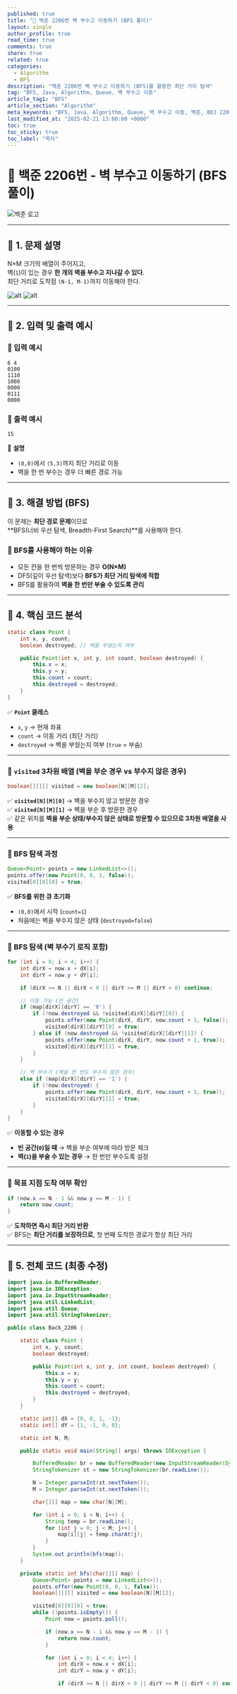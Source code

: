 ```yaml
---
published: true
title: "🧱 백준 2206번 벽 부수고 이동하기 (BFS 풀이)"
layout: single
author_profile: true
read_time: true
comments: true
share: true
related: true
categories:
  - Algorithm
  - BFS
description: "백준 2206번 벽 부수고 이동하기 (BFS)를 활용한 최단 거리 탐색"
tag: "BFS, Java, Algorithm, Queue, 벽 부수고 이동"
article_tag1: "BFS"
article_section: "Algorithm"
meta_keywords: "BFS, Java, Algorithm, Queue, 벽 부수고 이동, 백준, BOJ 2206"
last_modified_at: "2025-02-21 13:00:00 +0800"
toc: true
toc_sticky: true
toc_label: "목차"
---
```


# **🧱 백준 2206번 - 벽 부수고 이동하기 (BFS 풀이)**

![백준 로고](https://d2gd6pc034wcta.cloudfront.net/images/logo@2x.png)

---

## **📌 1. 문제 설명**

N×M 크기의 배열이 주어지고,  
벽(`1`)이 있는 경우 **한 개의 벽을 부수고 지나갈 수 있다**.  
최단 거리로 도착점 `(N-1, M-1)`까지 이동해야 한다.

![alt](/assets/images/post/Algorithm/2206_1.png)
![alt](/assets/images/post/Algorithm/2206_2.png)

---

## **📌 2. 입력 및 출력 예시**

### **🔹 입력 예시**

```
6 4
0100
1110
1000
0000
0111
0000
```

### **🔹 출력 예시**

```
15
```

📌 **설명**

- `(0,0)`에서 `(5,3)`까지 최단 거리로 이동
- 벽을 한 번 부수는 경우 더 빠른 경로 가능

---

## **📌 3. 해결 방법 (BFS)**

이 문제는 **최단 경로 문제**이므로  
**BFS(너비 우선 탐색, Breadth-First Search)**를 사용해야 한다.

### **🔹 BFS를 사용해야 하는 이유**

- 모든 칸을 한 번씩 방문하는 경우 **O(N×M)**
- DFS(깊이 우선 탐색)보다 **BFS가 최단 거리 탐색에 적합**
- BFS를 활용하여 **벽을 한 번만 부술 수 있도록 관리**

---

## **📌 4. 핵심 코드 분석**

```java
static class Point {
    int x, y, count;
    boolean destroyed; // 벽을 부쉈는지 여부

    public Point(int x, int y, int count, boolean destroyed) {
        this.x = x;
        this.y = y;
        this.count = count;
        this.destroyed = destroyed;
    }
}
```

✅ **`Point` 클래스**

- `x`, `y` → 현재 좌표
- `count` → 이동 거리 (최단 거리)
- `destroyed` → 벽을 부쉈는지 여부 (`true` = 부숨)

---

### **🔹 `visited` 3차원 배열 (벽을 부순 경우 vs 부수지 않은 경우)**

```java
boolean[][][] visited = new boolean[N][M][2];
```

✅ **`visited[N][M][0]`** → 벽을 부수지 않고 방문한 경우  
✅ **`visited[N][M][1]`** → 벽을 부순 후 방문한 경우  
✅ 같은 위치를 **벽을 부순 상태/부수지 않은 상태로 방문할 수 있으므로 3차원 배열을 사용**

---

### **🔹 BFS 탐색 과정**

```java
Queue<Point> points = new LinkedList<>();
points.offer(new Point(0, 0, 1, false));
visited[0][0][0] = true;
```

✅ **BFS를 위한 큐 초기화**

- `(0,0)`에서 시작 (`count=1`)
- 처음에는 벽을 부수지 않은 상태 (`destroyed=false`)

---

### **🔹 BFS 탐색 (벽 부수기 로직 포함)**

```java
for (int i = 0; i < 4; i++) {
    int dirX = now.x + dX[i];
    int dirY = now.y + dY[i];

    if (dirX >= N || dirX < 0 || dirY >= M || dirY < 0) continue;

    // 이동 가능 (빈 공간)
    if (map[dirX][dirY] == '0') {
        if (!now.destroyed && !visited[dirX][dirY][0]) {
            points.offer(new Point(dirX, dirY, now.count + 1, false));
            visited[dirX][dirY][0] = true;
        } else if (now.destroyed && !visited[dirX][dirY][1]) {
            points.offer(new Point(dirX, dirY, now.count + 1, true));
            visited[dirX][dirY][1] = true;
        }
    }

    // 벽 부수기 (벽을 한 번도 부수지 않은 경우)
    else if (map[dirX][dirY] == '1') {
        if (!now.destroyed) {
            points.offer(new Point(dirX, dirY, now.count + 1, true));
            visited[dirX][dirY][1] = true;
        }
    }
}
```

✅ **이동할 수 있는 경우**

- **빈 공간(`0`)일 때** → 벽을 부순 여부에 따라 방문 체크
- **벽(`1`)을 부술 수 있는 경우** → 한 번만 부수도록 설정

---

### **🔹 목표 지점 도착 여부 확인**

```java
if (now.x == N - 1 && now.y == M - 1) {
    return now.count;
}
```

✅ **도착하면 즉시 최단 거리 반환**  
✅ BFS는 **최단 거리를 보장하므로**, 첫 번째 도착한 경로가 항상 최단 거리

---

## **📌 5. 전체 코드 (최종 수정)**

```java
import java.io.BufferedReader;
import java.io.IOException;
import java.io.InputStreamReader;
import java.util.LinkedList;
import java.util.Queue;
import java.util.StringTokenizer;

public class Back_2206 {

    static class Point {
        int x, y, count;
        boolean destroyed;

        public Point(int x, int y, int count, boolean destroyed) {
            this.x = x;
            this.y = y;
            this.count = count;
            this.destroyed = destroyed;
        }
    }

    static int[] dX = {0, 0, 1, -1};
    static int[] dY = {1, -1, 0, 0};

    static int N, M;

    public static void main(String[] args) throws IOException {

        BufferedReader br = new BufferedReader(new InputStreamReader(System.in));
        StringTokenizer st = new StringTokenizer(br.readLine());

        N = Integer.parseInt(st.nextToken());
        M = Integer.parseInt(st.nextToken());

        char[][] map = new char[N][M];

        for (int i = 0; i < N; i++) {
            String temp = br.readLine();
            for (int j = 0; j < M; j++) {
                map[i][j] = temp.charAt(j);
            }
        }
        System.out.println(bfs(map));
    }

    private static int bfs(char[][] map) {
        Queue<Point> points = new LinkedList<>();
        points.offer(new Point(0, 0, 1, false));
        boolean[][][] visited = new boolean[N][M][2];

        visited[0][0][0] = true;
        while (!points.isEmpty()) {
            Point now = points.poll();

            if (now.x == N - 1 && now.y == M - 1) {
                return now.count;
            }

            for (int i = 0; i < 4; i++) {
                int dirX = now.x + dX[i];
                int dirY = now.y + dY[i];

                if (dirX >= N || dirX < 0 || dirY >= M || dirY < 0) continue;
```
